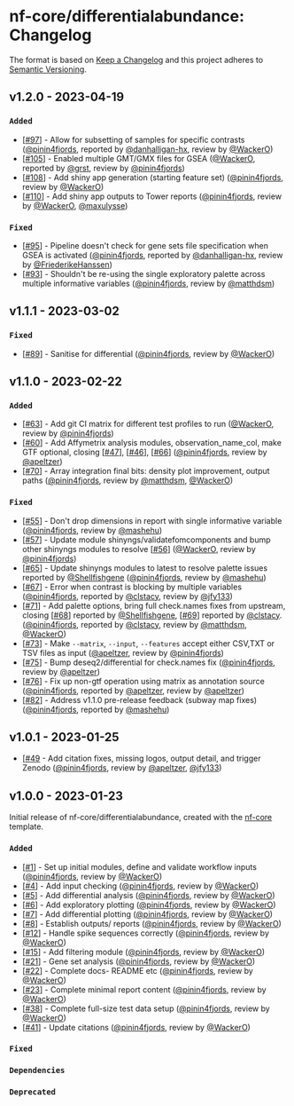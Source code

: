 # nf-core/differentialabundance: Changelog

The format is based on [Keep a Changelog](https://keepachangelog.com/en/1.0.0/)
and this project adheres to [Semantic Versioning](https://semver.org/spec/v2.0.0.html).

## v1.2.0 - 2023-04-19

### `Added`

- [[#97](https://github.com/nf-core/differentialabundance/issues/97)] - Allow for subsetting of samples for specific contrasts ([@pinin4fjords](https://github.com/pinin4fjords), reported by [@danhalligan-hx](https://github.com/danhalligan-hx), review by [@WackerO](https://github.com/WackerO))
- [[#105](https://github.com/nf-core/differentialabundance/pull/105)] - Enabled multiple GMT/GMX files for GSEA ([@WackerO](https://github.com/WackerO), reported by [@grst](https://github.com/grst), review by [@pinin4fjords](https://github.com/pinin4fjords))
- [[#108](https://github.com/nf-core/differentialabundance/issues/108)] - Add shiny app generation (starting feature set) ([@pinin4fjords](https://github.com/pinin4fjords), review by [@WackerO](https://github.com/WackerO))
- [[#110](https://github.com/nf-core/differentialabundance/pull/110)] - Add shiny app outputs to Tower reports ([@pinin4fjords](https://github.com/pinin4fjords), review by [@WackerO](https://github.com/WackerO), [@maxulysse](https://github.com/maxulysse))

### `Fixed`

- [[#95](https://github.com/nf-core/differentialabundance/issues/95)] - Pipeline doesn't check for gene sets file specification when GSEA is activated ([@pinin4fjords](https://github.com/pinin4fjords), reported by [@danhalligan-hx](https://github.com/danhalligan-hx), review by [@FriederikeHanssen](https://github.com/FriederikeHanssen))
- [[#93](https://github.com/nf-core/differentialabundance/issues/93)] - Shouldn't be re-using the single exploratory palette across multiple informative variables ([@pinin4fjords](https://github.com/pinin4fjords), review by [@matthdsm](https://github.com/matthdsm))

## v1.1.1 - 2023-03-02

### `Fixed`

- [[#89](https://github.com/nf-core/differentialabundance/pull/89)] - Sanitise for differential ([@pinin4fjords](https://github.com/pinin4fjords), review by [@WackerO](https://github.com/WackerO))

## v1.1.0 - 2023-02-22

### `Added`

- [[#63](https://github.com/nf-core/differentialabundance/issues/63)] - Add git CI matrix for different test profiles to run ([@WackerO](https://github.com/WackerO), review by [@pinin4fjords](https://github.com/pinin4fjords))
- [[#60](https://github.com/nf-core/differentialabundance/pull/60)] - Add Affymetrix analysis modules, observation_name_col, make GTF optional, closing [[#47](https://github.com/nf-core/differentialabundance/issues/47)], [[#46](https://github.com/nf-core/differentialabundance/issues/46)], [[#66](https://github.com/nf-core/differentialabundance/issues/66)] ([@pinin4fjords](https://github.com/pinin4fjords), review by [@apeltzer](https://github.com/apeltzer))
- [[#70](https://github.com/nf-core/differentialabundance/pull/70)] - Array integration final bits: density plot improvement, output paths ([@pinin4fjords](https://github.com/pinin4fjords), review by [@matthdsm](https://github.com/matthdsm), [@WackerO](https://github.com/WackerO))

### `Fixed`

- [[#55](https://github.com/nf-core/differentialabundance/pull/55)] - Don't drop dimensions in report with single informative variable ([@pinin4fjords](https://github.com/pinin4fjords), review by [@mashehu](https://github.com/mashehu))
- [[#57](https://github.com/nf-core/differentialabundance/issues/57)] - Update module shinyngs/validatefomcomponents and bump other shinyngs modules to resolve [[#56](https://github.com/nf-core/differentialabundance/issues/56)] ([@WackerO](https://github.com/WackerO), review by [@pinin4fjords](https://github.com/pinin4fjords))
- [[#65](https://github.com/nf-core/differentialabundance/pull/65)] - Update shinyngs modules to latest to resolve palette issues reported by [@Shellfishgene](https://github.com/Shellfishgene) ([@pinin4fjords](https://github.com/pinin4fjords), review by [@mashehu](https://github.com/mashehu))
- [[#67](https://github.com/nf-core/differentialabundance/issues/67)] - Error when contrast is blocking by multiple variables ([@pinin4fjords](https://github.com/pinin4fjords), reported by [@clstacy](https://github.com/clstacy), review by [@jfy133](https://github.com/jfy133))
- [[#71](https://github.com/nf-core/differentialabundance/pull/71)] - Add palette options, bring full check.names fixes from upstream, closing [[#68](https://github.com/nf-core/differentialabundance/issues/68)] reported by [@Shellfishgene](https://github.com/Shellfishgene), [[#69](https://github.com/nf-core/differentialabundance/issues/69)] reported by [@clstacy](https://github.com/clstacy). ([@pinin4fjords](https://github.com/pinin4fjords), reported by [@clstacy](https://github.com/clstacy), review by [@matthdsm](https://github.com/matthdsm), [@WackerO](https://github.com/WackerO))
- [[#73](https://github.com/nf-core/differentialabundance/pull/73)] - Make `--matrix`, `--input`, `--features` accept either CSV,TXT or TSV files as input ([@apeltzer](https://github.com/apeltzer), review by [@pinin4fjords](https://github.com/pinin4fjords))
- [[#75](https://github.com/nf-core/differentialabundance/pull/75)] - Bump deseq2/differential for check.names fix ([@pinin4fjords](https://github.com/pinin4fjords), review by [@apeltzer](https://github.com/apeltzer))
- [[#76](https://github.com/nf-core/differentialabundance/pull/76)] - Fix up non-gtf operation using matrix as annotation source ([@pinin4fjords](https://github.com/pinin4fjords), reported by [@apeltzer](https://github.com/apeltzer), review by [@apeltzer](https://github.com/apeltzer))
- [[#82](https://github.com/nf-core/differentialabundance/pull/82)] - Address v1.1.0 pre-release feedback (subway map fixes) ([@pinin4fjords](https://github.com/pinin4fjords), reported by [@mashehu](https://github.com/mashehu))

## v1.0.1 - 2023-01-25

- [[#49](https://github.com/nf-core/differentialabundance/pull/49) - Add citation fixes, missing logos, output detail, and trigger Zenodo ([@pinin4fjords](https://github.com/pinin4fjords), review by [@apeltzer](https://github.com/apeltzer), [@jfy133](https://github.com/jfy133))

## v1.0.0 - 2023-01-23

Initial release of nf-core/differentialabundance, created with the [nf-core](https://nf-co.re/) template.

### `Added`

- [[#1](https://github.com/nf-core/differentialabundance/issues/3)] - Set up initial modules, define and validate workflow inputs ([@pinin4fjords](https://github.com/pinin4fjords), review by [@WackerO](https://github.com/WackerO))
- [[#4](https://github.com/nf-core/differentialabundance/issues/4)] - Add input checking ([@pinin4fjords](https://github.com/pinin4fjords), review by [@WackerO](https://github.com/WackerO))
- [[#5](https://github.com/nf-core/differentialabundance/issues/5)] - Add differential analysis ([@pinin4fjords](https://github.com/pinin4fjords), review by [@WackerO](https://github.com/WackerO))
- [[#6](https://github.com/nf-core/differentialabundance/issues/6)] - Add exploratory plotting ([@pinin4fjords](https://github.com/pinin4fjords), review by [@WackerO](https://github.com/WackerO))
- [[#7](https://github.com/nf-core/differentialabundance/issues/7)] - Add differential plotting ([@pinin4fjords](https://github.com/pinin4fjords), review by [@WackerO](https://github.com/WackerO))
- [[#8](https://github.com/nf-core/differentialabundance/issues/8)] - Establish outputs/ reports ([@pinin4fjords](https://github.com/pinin4fjords), review by [@WackerO](https://github.com/WackerO))
- [[#12](https://github.com/nf-core/differentialabundance/issues/12)] - Handle spike sequences correctly ([@pinin4fjords](https://github.com/pinin4fjords), review by [@WackerO](https://github.com/WackerO))
- [[#15](https://github.com/nf-core/differentialabundance/issues/15)] - Add filtering module ([@pinin4fjords](https://github.com/pinin4fjords), review by [@WackerO](https://github.com/WackerO))
- [[#21](https://github.com/nf-core/differentialabundance/issues/21)] - Gene set analysis ([@pinin4fjords](https://github.com/pinin4fjords), review by [@WackerO](https://github.com/WackerO))
- [[#22](https://github.com/nf-core/differentialabundance/issues/22)] - Complete docs- README etc ([@pinin4fjords](https://github.com/pinin4fjords), review by [@WackerO](https://github.com/WackerO))
- [[#23](https://github.com/nf-core/differentialabundance/issues/23)] - Complete minimal report content ([@pinin4fjords](https://github.com/pinin4fjords), review by [@WackerO](https://github.com/WackerO))
- [[#38](https://github.com/nf-core/differentialabundance/issues/38)] - Complete full-size test data setup ([@pinin4fjords](https://github.com/pinin4fjords), review by [@WackerO](https://github.com/WackerO))
- [[#41](https://github.com/nf-core/differentialabundance/issues/41)] - Update citations ([@pinin4fjords](https://github.com/pinin4fjords), review by [@WackerO](https://github.com/WackerO))

### `Fixed`

### `Dependencies`

### `Deprecated`
